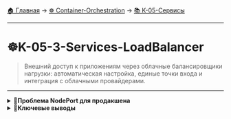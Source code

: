 [🏠 Главная](../../README.md) → [☸️ Container-Orchestration](../../README.md#-container-orchestration) → [📚 K-05-Сервисы](../../README.md#-k-05-сервисы)

---

# ☸️K-05-3-Services-LoadBalancer
>Внешний доступ к приложениям через облачные балансировщики нагрузки: автоматическая настройка, единые точки входа и интеграция с облачными провайдерами.

---

<details>
<summary><b>🎯Проблема NodePort для продакшена</b></summary>

---

<img src="img/k8s_services_lb_01.jpg" alt="" width="700">

### Ограничения NodePort во внешнем доступе

```text
# С NodePort - множество точек входа
# Voting-App Service 300035 и Result-App Service 31061

Node1: 192.168.56.70:30035 и 31061
Node2: 192.168.56.71:30035 и 31061
```

---

</details>

<details>
<summary><b>🎯Ключевые выводы</b></summary>

---

### LoadBalancer Services

+++text
✅ Автоматическая настройка облачных LB
✅ Единые точки входа для приложений
✅ Интеграция с облачными провайдерами
✅ Высокая доступность и отказоустойчивость
---text

### Что изучаем дальше

+++text
📚 Следующая тема: Управление
🎯 Практика: kubectl команды
🔧 Инструменты: Императивное управление
---text

---

</details>
